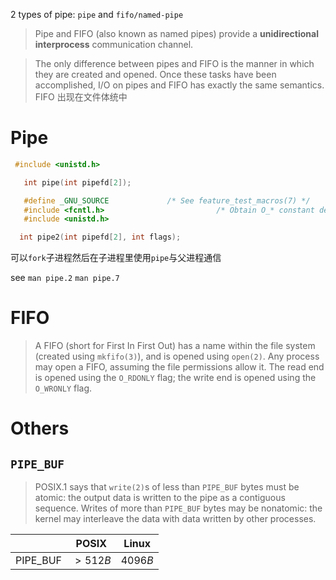 2 types of pipe: `pipe` and `fifo/named-pipe`

> Pipe  and  FIFO  (also  known as named pipes) provide a **unidirectional interprocess** communication channel.

> The only difference between pipes and FIFO is the manner in which they are created and opened.  Once these tasks have  been  accomplished,  I/O  on pipes and FIFO has exactly the same semantics. FIFO 出现在文件体统中

# Pipe

```c
 #include <unistd.h>

   int pipe(int pipefd[2]);

   #define _GNU_SOURCE             /* See feature_test_macros(7) */
   #include <fcntl.h>                         /* Obtain O_* constant definitions */
   #include <unistd.h>

  int pipe2(int pipefd[2], int flags);
```

可以`fork`子进程然后在子进程里使用`pipe`与父进程通信

see `man pipe.2` `man pipe.7`

# FIFO

> A FIFO (short for First In First Out) has a name within the file system (created using `mkfifo(3)`), and is opened using `open(2)`.  Any process may open a FIFO, assuming the file permissions allow it.  The read end is opened using the `O_RDONLY` flag; the write end is opened using  the  `O_WRONLY`  flag.

# Others

## `PIPE_BUF`

> POSIX.1 says that `write(2)`s of less than `PIPE_BUF` bytes must be atomic: the output data is written to the pipe as a contiguous sequence. Writes of more than `PIPE_BUF` bytes may be nonatomic: the kernel may interleave the data with data written by other processes.

|          | POSIX   | Linux   |
| -------- | ------- | ------- |
| PIPE_BUF | $>512B$ | $4096B$ | 

